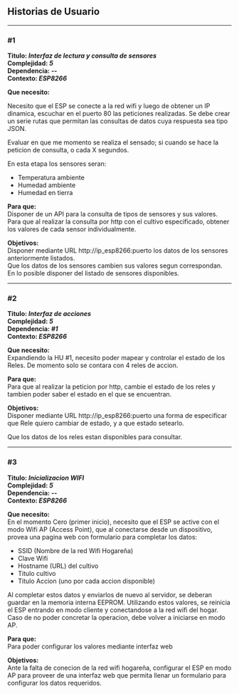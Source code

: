 ## Historias de Usuario


-------------------------------------------


### #1
**Titulo: _Interfaz de lectura y consulta de sensores_**   
**Complejidad: _5_**   
**Dependencia: _--_**   
**Contexto: _ESP8266_**   

**Que necesito:**   

Necesito que el ESP se conecte a la red wifi y luego de obtener un IP dinamica, escuchar en el puerto 80 las peticiones realizadas.
Se debe crear un serie rutas que permitan las consultas de datos cuya respuesta sea tipo JSON.

Evaluar en que me momento se realiza el sensado; si cuando se hace la peticion de consulta, o cada X segundos.

En esta etapa los sensores seran:
 - Temperatura ambiente
 - Humedad ambiente
 - Humedad en tierra

**Para que:**   
Disponer de un API para la consulta de tipos de sensores y sus valores.
Para que al realizar la consulta por http con el cultivo especificado, obtener los valores de cada sensor individualmente.

**Objetivos:**   
Disponer mediante URL http://ip_esp8266:puerto los datos de los sensores anteriormente listados.    
Que los datos de los sensores cambien sus valores segun correspondan.    
En lo posible disponer del listado de sensores disponibles.


-------------------------------------------


### #2
**Titulo: _Interfaz de acciones_**   
**Complejidad: _5_**   
**Dependencia: _#1_**   
**Contexto: _ESP8266_**   

**Que necesito:**   
Expandiendo la HU #1, necesito poder mapear y controlar el estado de los Reles.
De momento solo se contara con 4 reles de accion.

**Para que:**   
Para que al realizar la peticion por http, cambie el estado de los reles y tambien poder saber el estado en el que se encuentran.

**Objetivos:**   
Disponer mediante URL http://ip_esp8266:puerto una forma de especificar que Rele quiero cambiar de estado, y a que estado setearlo.

Que los datos de los reles estan disponibles para consultar.

-------------------------------------------


### #3
**Titulo: _Inicializacion WIFI_**   
**Complejidad: _5_**   
**Dependencia: _--_**   
**Contexto: _ESP8266_**   

**Que necesito:**   
En el momento Cero (primer inicio), necesito que el ESP se active con el modo Wifi AP (Access Point), que al conectarse desde un dispositivo, provea una pagina web con formulario para completar los datos:

 - SSID (Nombre de la red Wifi Hogareña)
 - Clave Wifi
 - Hostname (URL) del cultivo
 - Titulo cultivo
 - Titulo Accion (uno por cada accion disponible)

Al completar estos datos y enviarlos de nuevo al servidor, se deberan guardar en la memoria interna EEPROM.
Utilizando estos valores, se reinicia el ESP entrando en modo cliente y conectandose a la red wifi del hogar. Caso de no poder concretar la operacion, debe volver a iniciarse en modo AP.

**Para que:**   
Para poder configurar los valores mediante interfaz web

**Objetivos:**   
Ante la falta de conecion de la red wifi hogareña, configurar el ESP en modo AP para proveer de una interfaz web que permita llenar un formulario para configurar los datos requeridos.

